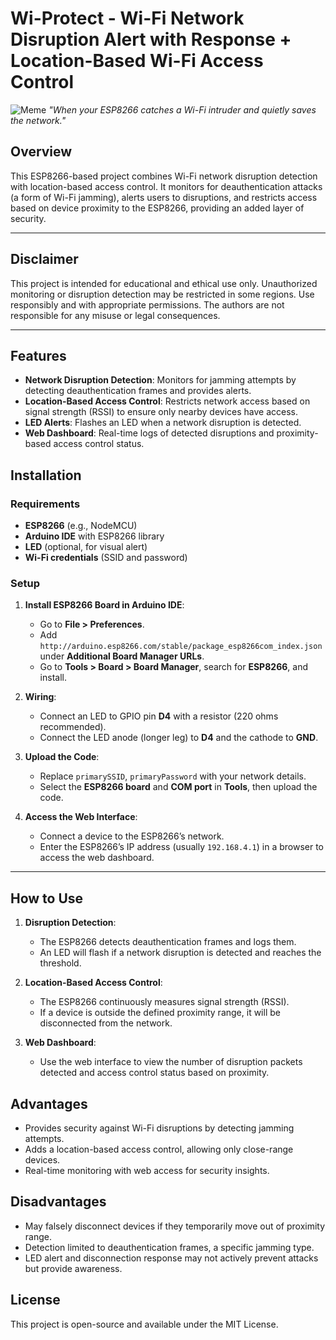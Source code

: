 # Wi-Protect - Wi-Fi Network Disruption Alert with Response + Location-Based Wi-Fi Access Control

![Meme](https://imgflip.com/s/meme/Disaster-Girl.jpg)
*"When your ESP8266 catches a Wi-Fi intruder and quietly saves the network."*

## Overview
This ESP8266-based project combines Wi-Fi network disruption detection with location-based access control. It monitors for deauthentication attacks (a form of Wi-Fi jamming), alerts users to disruptions, and restricts access based on device proximity to the ESP8266, providing an added layer of security.

---

## Disclaimer
This project is intended for educational and ethical use only. Unauthorized monitoring or disruption detection may be restricted in some regions. Use responsibly and with appropriate permissions. The authors are not responsible for any misuse or legal consequences.

---

## Features
- **Network Disruption Detection**: Monitors for jamming attempts by detecting deauthentication frames and provides alerts.
- **Location-Based Access Control**: Restricts network access based on signal strength (RSSI) to ensure only nearby devices have access.
- **LED Alerts**: Flashes an LED when a network disruption is detected.
- **Web Dashboard**: Real-time logs of detected disruptions and proximity-based access control status.

## Installation

### Requirements
- **ESP8266** (e.g., NodeMCU)
- **Arduino IDE** with ESP8266 library
- **LED** (optional, for visual alert)
- **Wi-Fi credentials** (SSID and password)

### Setup
1. **Install ESP8266 Board in Arduino IDE**:
   - Go to **File > Preferences**.
   - Add `http://arduino.esp8266.com/stable/package_esp8266com_index.json` under **Additional Board Manager URLs**.
   - Go to **Tools > Board > Board Manager**, search for **ESP8266**, and install.

2. **Wiring**:
   - Connect an LED to GPIO pin **D4** with a resistor (220 ohms recommended).
   - Connect the LED anode (longer leg) to **D4** and the cathode to **GND**.

3. **Upload the Code**:
   - Replace `primarySSID`, `primaryPassword` with your network details.
   - Select the **ESP8266 board** and **COM port** in **Tools**, then upload the code.

4. **Access the Web Interface**:
   - Connect a device to the ESP8266’s network.
   - Enter the ESP8266’s IP address (usually `192.168.4.1`) in a browser to access the web dashboard.

---

## How to Use
1. **Disruption Detection**:
   - The ESP8266 detects deauthentication frames and logs them.
   - An LED will flash if a network disruption is detected and reaches the threshold.

2. **Location-Based Access Control**:
   - The ESP8266 continuously measures signal strength (RSSI).
   - If a device is outside the defined proximity range, it will be disconnected from the network.

3. **Web Dashboard**:
   - Use the web interface to view the number of disruption packets detected and access control status based on proximity.

## Advantages
- Provides security against Wi-Fi disruptions by detecting jamming attempts.
- Adds a location-based access control, allowing only close-range devices.
- Real-time monitoring with web access for security insights.

## Disadvantages
- May falsely disconnect devices if they temporarily move out of proximity range.
- Detection limited to deauthentication frames, a specific jamming type.
- LED alert and disconnection response may not actively prevent attacks but provide awareness.

## License
This project is open-source and available under the MIT License.
